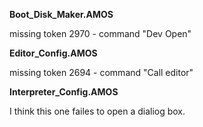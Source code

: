 **Boot_Disk_Maker.AMOS**

missing token 2970 - command "Dev Open"

**Editor_Config.AMOS**

missing token 2694 - command "Call editor"

**Interpreter_Config.AMOS**

I think this one failes to open a dialiog box.
